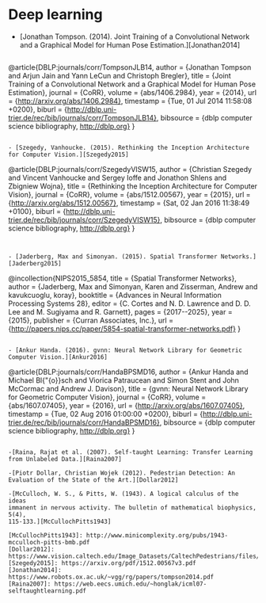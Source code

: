 # Deep learning

- [Jonathan Tompson. (2014). Joint Training of a Convolutional Network and a Graphical Model for Human Pose Estimation.][Jonathan2014]

  ```
@article{DBLP:journals/corr/TompsonJLB14,
  author    = {Jonathan Tompson and
               Arjun Jain and
               Yann LeCun and
               Christoph Bregler},
  title     = {Joint Training of a Convolutional Network and a Graphical Model for
               Human Pose Estimation},
  journal   = {CoRR},
  volume    = {abs/1406.2984},
  year      = {2014},
  url       = {http://arxiv.org/abs/1406.2984},
  timestamp = {Tue, 01 Jul 2014 11:58:08 +0200},
  biburl    = {http://dblp.uni-trier.de/rec/bib/journals/corr/TompsonJLB14},
  bibsource = {dblp computer science bibliography, http://dblp.org}
}
  ```
  
- [Szegedy, Vanhoucke. (2015). Rethinking the Inception Architecture for Computer Vision.][Szegedy2015]

  ```
@article{DBLP:journals/corr/SzegedyVISW15,
  author    = {Christian Szegedy and
               Vincent Vanhoucke and
               Sergey Ioffe and
               Jonathon Shlens and
               Zbigniew Wojna},
  title     = {Rethinking the Inception Architecture for Computer Vision},
  journal   = {CoRR},
  volume    = {abs/1512.00567},
  year      = {2015},
  url       = {http://arxiv.org/abs/1512.00567},
  timestamp = {Sat, 02 Jan 2016 11:38:49 +0100},
  biburl    = {http://dblp.uni-trier.de/rec/bib/journals/corr/SzegedyVISW15},
  bibsource = {dblp computer science bibliography, http://dblp.org}
}
  ```


- [Jaderberg, Max and Simonyan. (2015). Spatial Transformer Networks.][Jaderberg2015]

  ```
@incollection{NIPS2015_5854,
title = {Spatial Transformer Networks},
author = {Jaderberg, Max and Simonyan, Karen and Zisserman, Andrew and kavukcuoglu, koray},
booktitle = {Advances in Neural Information Processing Systems 28},
editor = {C. Cortes and N. D. Lawrence and D. D. Lee and M. Sugiyama and R. Garnett},
pages = {2017--2025},
year = {2015},
publisher = {Curran Associates, Inc.},
url = {http://papers.nips.cc/paper/5854-spatial-transformer-networks.pdf}
}
  ```

- [Ankur Handa. (2016). gvnn: Neural Network Library for Geometric Computer Vision.][Ankur2016]

  ```
@article{DBLP:journals/corr/HandaBPSMD16,
  author    = {Ankur Handa and
               Michael Bl{\"{o}}sch and
               Viorica Patraucean and
               Simon Stent and
               John McCormac and
               Andrew J. Davison},
  title     = {gvnn: Neural Network Library for Geometric Computer Vision},
  journal   = {CoRR},
  volume    = {abs/1607.07405},
  year      = {2016},
  url       = {http://arxiv.org/abs/1607.07405},
  timestamp = {Tue, 02 Aug 2016 01:00:00 +0200},
  biburl    = {http://dblp.uni-trier.de/rec/bib/journals/corr/HandaBPSMD16},
  bibsource = {dblp computer science bibliography, http://dblp.org}
}
  ```
  
-[Raina, Rajat et al. (2007). Self-taught Learning: Transfer Learning from Unlabeled Data.][Raina2007] 
  
-[Piotr Dollar, Christian Wojek (2012). Pedestrian Detection: An Evaluation of the State of the Art.][Dollar2012]

-[McCulloch, W. S., & Pitts, W. (1943). A logical calculus of the ideas
  immanent in nervous activity. The bulletin of mathematical biophysics, 5(4),
  115-133.][McCullochPitts1943]
  
[McCullochPitts1943]: http://www.minicomplexity.org/pubs/1943-mcculloch-pitts-bmb.pdf
[Dollar2012]: https://www.vision.caltech.edu/Image_Datasets/CaltechPedestrians/files/PAMI12pedestrians.pdf
[Szegedy2015]: https://arxiv.org/pdf/1512.00567v3.pdf
[Jonathan2014]: https://www.robots.ox.ac.uk/~vgg/rg/papers/tompson2014.pdf
[Raina2007]: https://web.eecs.umich.edu/~honglak/icml07-selftaughtlearning.pdf
